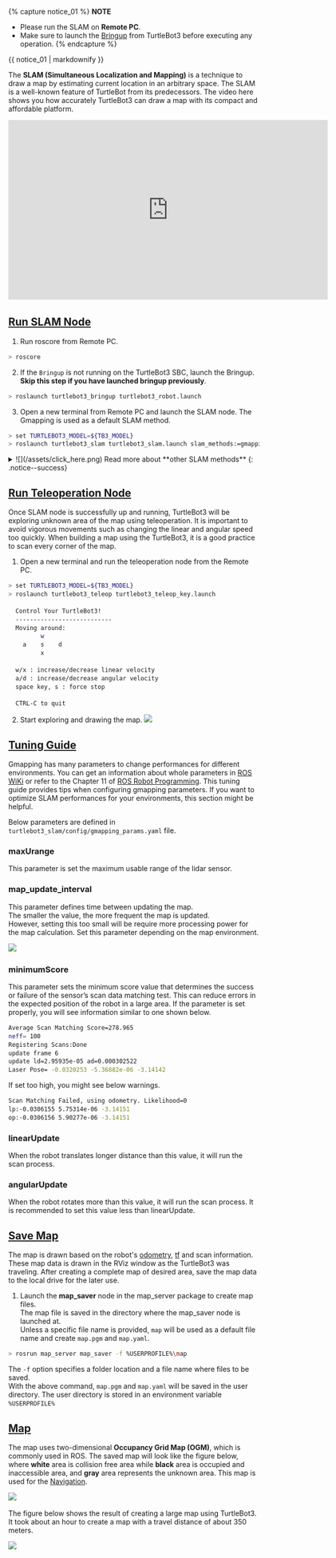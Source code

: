 
{% capture notice_01 %}
**NOTE**
- Please run the SLAM on **Remote PC**.
- Make sure to launch the [Bringup](/docs/en/platform/turtlebot3/bringup) from TurtleBot3 before executing any operation.
{% endcapture %}
<div class="notice--info">{{ notice_01 | markdownify }}</div>

The **SLAM (Simultaneous Localization and Mapping)** is a technique to draw a map by estimating current location in an arbitrary space. The SLAM is a well-known feature of TurtleBot from its predecessors. The video here shows you how accurately TurtleBot3 can draw a map with its compact and affordable platform.

<iframe width="640" height="360" src="https://www.youtube.com/embed/lkW4-dG2BCY" frameborder="0" allowfullscreen></iframe>

## [Run SLAM Node](#run-slam-node)

1. Run roscore from Remote PC.
  ```bash
> roscore
  ```

2. If the `Bringup` is not running on the TurtleBot3 SBC, launch the Bringup. **Skip this step if you have launched bringup previously**.  
  ```bash
> roslaunch turtlebot3_bringup turtlebot3_robot.launch
  ```

3. Open a new terminal from Remote PC and launch the SLAM node. The Gmapping is used as a default SLAM method.
  ```bash
> set TURTLEBOT3_MODEL=${TB3_MODEL}
> roslaunch turtlebot3_slam turtlebot3_slam.launch slam_methods:=gmapping
  ```

<details>
<summary id="summary_for_foreins" style="outline: inherit;">
![](/assets/click_here.png) Read more about **other SLAM methods**
{: .notice--success}
</summary>
- **Cartographer** ([ROS WIKI](http://wiki.ros.org/cartographer), [Github](https://github.com/googlecartographer/cartographer))
  1. Install dependent packages on PC using choco.  
  ```bash
  > choco upgrade ros-melodic-cartographer_ros -y
  ```
  2. Launch the Cartographer SLAM node.
  ```bash
  > c:\ws\turtlebot3\devel\setup.bat
  > set TURTLEBOT3_MODEL=${TB3_MODEL}
  > roslaunch turtlebot3_slam turtlebot3_slam.launch slam_methods:=cartographer
  ```
</details>

## [Run Teleoperation Node](#run-teleoperation-node)

Once SLAM node is successfully up and running, TurtleBot3 will be exploring unknown area of the map using teleoperation. It is important to avoid vigorous movements such as changing the linear and angular speed too quickly. When building a map using the TurtleBot3, it is a good practice to scan every corner of the map.

1. Open a new terminal and run the teleoperation node from the Remote PC.
  ```bash
> set TURTLEBOT3_MODEL=${TB3_MODEL}
> roslaunch turtlebot3_teleop turtlebot3_teleop_key.launch

    Control Your TurtleBot3!
    ---------------------------
    Moving around:
           w
      a    s    d
           x

    w/x : increase/decrease linear velocity
    a/d : increase/decrease angular velocity
    space key, s : force stop

    CTRL-C to quit
  ```

2. Start exploring and drawing the map. 
  ![](/assets/images/platform/turtlebot3/slam/slam_running_for_mapping.png)


## [Tuning Guide](#tuning-guide)

Gmapping has many parameters to change performances for different environments. You can get an information about whole parameters in [ROS WiKi](http://wiki.ros.org/gmapping) or refer to the Chapter 11 of [ROS Robot Programming](https://community.robotsource.org/t/download-the-ros-robot-programming-book-for-free/51).
This tuning guide provides tips when configuring gmapping parameters. If you want to optimize SLAM performances for your environments, this section might be helpful.

Below parameters are defined in `turtlebot3_slam/config/gmapping_params.yaml` file.

### maxUrange
This parameter is set the maximum usable range of the lidar sensor.

### map_update_interval
This parameter defines time between updating the map.  
The smaller the value, the more frequent the map is updated.  
However, setting this too small will be require more processing power for the map calculation. 
Set this parameter depending on the map environment.

![](/assets/images/platform/turtlebot3/slam/tuning_map_update_interval.png)

### minimumScore

This parameter sets the minimum score value that determines the success or failure of the sensor’s scan data matching test. 
This can reduce errors in the expected position of the robot in a large area. 
If the parameter is set properly, you will see information similar to one shown below.
```bash
Average Scan Matching Score=278.965
neff= 100
Registering Scans:Done
update frame 6
update ld=2.95935e-05 ad=0.000302522
Laser Pose= -0.0320253 -5.36882e-06 -3.14142
```

If set too high, you might see below warnings.
```bash
Scan Matching Failed, using odometry. Likelihood=0
lp:-0.0306155 5.75314e-06 -3.14151
op:-0.0306156 5.90277e-06 -3.14151
```

### linearUpdate
When the robot translates longer distance than this value, it will run the scan process.

### angularUpdate
When the robot rotates more than this value, it will run the scan process. It is recommended to
set this value less than linearUpdate.

## [Save Map](#save-map)

The map is drawn based on the robot's [odometry](https://en.wikipedia.org/wiki/Odometry), [tf](http://wiki.ros.org/tf) and scan information. 
These map data is drawn in the RViz window as the TurtleBot3 was traveling. 
After creating a complete map of desired area, save the map data to the local drive for the later use.

1. Launch the **map_saver** node in the map_server package to create map files.  
  The map file is saved in the directory where the map_saver node is launched at.  
  Unless a specific file name is provided, `map` will be used as a default file name and create `map.pgm` and `map.yaml`.
```bash
> rosrun map_server map_saver -f %USERPROFILE%\map
```

The `-f` option specifies a folder location and a file name where files to be saved.  
With the above command, `map.pgm` and `map.yaml` will be saved in the user directory. The user directory is stored in an environment variable `%USERPROFILE%`


## [Map](#map)

The map uses two-dimensional **Occupancy Grid Map (OGM)**, which is commonly used in ROS. 
The saved map will look like the figure below, where **white** area is collision free area while **black** area is occupied and inaccessible area, and **gray** area represents the unknown area. 
This map is used for the [Navigation][navigation].

![](/assets/images/platform/turtlebot3/slam/map.png)

The figure below shows the result of creating a large map using TurtleBot3. It took about an hour to create a map with a travel distance of about 350 meters.

![](/assets/images/platform/turtlebot3/slam/large_map.png)

[navigation]: /docs/en/platform/turtlebot3/navigation/#navigation
[teleoperation]: /docs/en/platform/turtlebot3/teleoperation/#teleoperation
[export_turtlebot3_model]: /docs/en/platform/turtlebot3/export_turtlebot3_model
